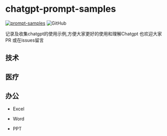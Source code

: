 # chatgpt-prompt-samples

[![prompt-samples](https://github.com/chenguangwei/chatgpt-prompt-sample/actions/workflows/ci.yaml/badge.svg)](https://github.com/prompt-engineering/click-prompt/actions/workflows/ci.yaml)
![GitHub](https://img.shields.io/github/license/chenguangwei/chatgpt-prompt-sample)


记录及收集chatgpt的使用示例,方便大家更好的使用和理解Chatgpt
也欢迎大家PR 或在issues留言

## 技术



## 医疗



## 办公

- Excel

- Word

- PPT
